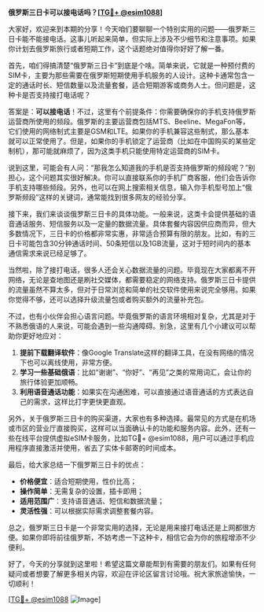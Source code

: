 **俄罗斯三日卡可以接电话吗？[[TG💪+ @esim1088](https://t.me/s/esim1088)]**

大家好，欢迎来到本期的分享！今天咱们要聊聊一个特别实用的问题——俄罗斯三日卡能不能接电话。这事儿听起来简单，但实际上涉及不少细节和注意事项。如果你计划去俄罗斯旅行或者短期工作，这个话题绝对值得你好好了解一番。

首先，咱们得搞清楚“俄罗斯三日卡”到底是个啥。简单来说，它就是一种预付费的SIM卡，主要为那些需要在俄罗斯短期使用手机服务的人设计。这种卡通常包含一定的通话时长、短信数量以及流量套餐，适合短期游客或商务人士。但问题是，这种卡是否支持接打电话呢？

答案是：**可以接电话**！不过，这里有个前提条件：你需要确保你的手机支持俄罗斯运营商所使用的频段。俄罗斯的主要运营商包括MTS、Beeline、MegaFon等，它们使用的网络制式主要是GSM和LTE。如果你的手机兼容这些制式，那么基本就可以正常使用了。但是，如果你的手机锁定了运营商（比如在中国购买的某些定制机），那可能就麻烦了，因为这类手机只能使用特定运营商的SIM卡。

说到这里，可能会有人问：“那我怎么知道我的手机是否支持俄罗斯的频段呢？”别担心，这个问题其实很好解决。你可以直接联系你的手机厂商客服，他们会告诉你手机支持哪些频段。另外，也可以在网上搜索相关信息，输入你手机型号加上“俄罗斯频段”这样的关键词，通常能找到很多网友的经验分享。

接下来，我们来谈谈俄罗斯三日卡的具体功能。一般来说，这类卡会提供基础的语音通话服务、短信服务以及一定量的数据流量。具体套餐内容因供应商而异，但大多数情况下，三日卡的价格都非常实惠，非常适合预算有限的朋友。比如，有的三日卡可能包含30分钟通话时间、50条短信以及1GB流量，这对于短时间内的基本通信需求来说已经足够了。

当然啦，除了接打电话，很多人还会关心数据流量的问题。毕竟现在大家都离不开网络，无论是查地图还是刷社交媒体，都需要稳定的网络支持。俄罗斯三日卡提供的流量虽然不算太多，但对于日常浏览和简单的社交软件使用来说完全够用。如果你觉得不够，还可以选择升级流量包或者购买额外的流量补充包。

不过，也有小伙伴会担心语言问题。毕竟俄罗斯的语言环境相对复杂，尤其是对于不熟悉俄语的人来说，可能会遇到一些沟通障碍。别急，这里有几个小建议可以帮助你更好地应对：

1. **提前下载翻译软件**：像Google Translate这样的翻译工具，在没有网络的情况下也可以离线使用，非常方便。
2. **学习一些基础俄语**：比如“谢谢”、“你好”、“再见”之类的常用词汇，会让你的旅行体验更加顺畅。
3. **利用语音通话功能**：如果实在沟通困难，可以直接通过语音通话的方式表达自己的需求，这样比打字更快更直观。

另外，关于俄罗斯三日卡的购买渠道，大家也有多种选择。最常见的方式是在机场或市区的营业厅直接购买，这样可以当面确认卡的功能和服务内容。此外，还有一些在线平台提供虚拟eSIM卡服务，比如TG💪+ @esim1088，用户可以通过手机应用程序直接激活并使用，省去了实体卡邮寄的时间成本。

最后，给大家总结一下俄罗斯三日卡的优点：
- **价格便宜**：适合短期使用，性价比高；
- **操作简单**：无需复杂的设置，插卡即用；
- **适用范围广**：支持语音通话、短信和数据流量；
- **灵活性强**：可以根据实际需求调整套餐内容。

总之，俄罗斯三日卡是一个非常实用的选择，无论是用来接打电话还是上网都很方便。如果你即将前往俄罗斯，不妨考虑一下这种卡，相信它会为你的旅程增添不少便利。

好了，今天的分享就到这里啦！希望这篇文章能帮到有需要的朋友们。如果有任何疑问或者想要了解更多相关内容，欢迎在评论区留言讨论哦。祝大家旅途愉快，一切顺利！

[[TG💪+ @esim1088](https://t.me/s/esim1088) ![Image](https://i.postimg.cc/4NQfJmqS/Snipaste-2025-05-13-00-14-12.png)]